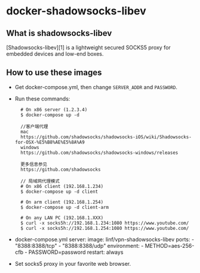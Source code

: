 docker-shadowsocks-libev
========================

## What is shadowsocks-libev

[Shadowsocks-libev][1] is a lightweight secured SOCKS5 proxy for embedded devices
and low-end boxes.

## How to use these images

- Get docker-compose.yml, then change `SERVER_ADDR` and `PASSWORD`.

- Run these commands:

        # On x86 server (1.2.3.4)
        $ docker-compose up -d

        //客户端代理
        mac 
        https://github.com/shadowsocks/shadowsocks-iOS/wiki/Shadowsocks-for-OSX-%E5%B8%AE%E5%8A%A9
        windows
        https://github.com/shadowsocks/shadowsocks-windows/releases

        更多信息参见
        https://github.com/shadowsocks

        // 局域网代理模式
        # On x86 client (192.168.1.234)
        $ docker-compose up -d client

        # On arm client (192.168.1.254)
        $ docker-compose up -d client-arm

        # On any LAN PC (192.168.1.XXX)
        $ curl -x socks5h://192.168.1.234:1080 https://www.youtube.com/
        $ curl -x socks5h://192.168.1.254:1080 https://www.youtube.com/


- docker-compose.yml
        server:
        image: linf/vpn-shadowsocks-libev
        ports:
        - "8388:8388/tcp"
        - "8388:8388/udp"
        environment:
        - METHOD=aes-256-cfb
        - PASSWORD=password
        restart: always

- Set socks5 proxy in your favorite web browser.

